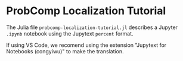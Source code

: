 # ProbComp Localization Tutorial

The Julia file `probcomp-localization-tutorial.jl` describes a Jupyter `.ipynb` notebook using the Jupytext `percent` format.

If using VS Code, we recomend using the extension "Jupytext for Notebooks (congyiwu)" to make the translation.
